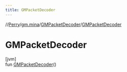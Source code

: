 ```yaml
---
title: GMPacketDecoder
---
```

//[Perry](../../../index.html)/[gm.mina](../index.html)/[GMPacketDecoder](index.html)/[GMPacketDecoder](-g-m-packet-decoder.html)



# GMPacketDecoder



[jvm]\
fun [GMPacketDecoder](-g-m-packet-decoder.html)()




